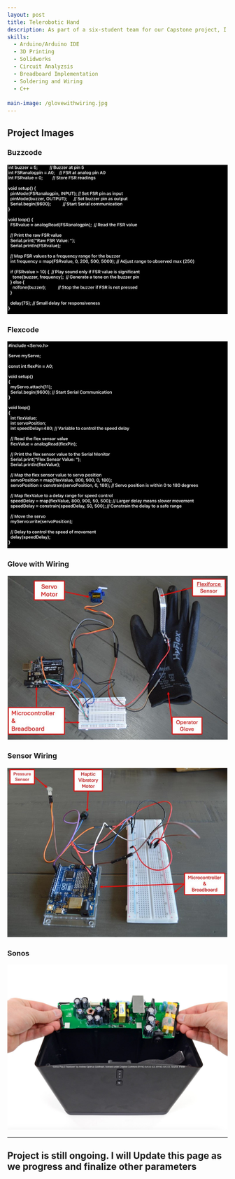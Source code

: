 ```yaml
---
layout: post
title: Telerobotic Hand 
description: As part of a six-student team for our Capstone project, I worked on developing a teleoperated robotic hand designed for precise remote manipulation in astrobiology and biosafety laboratories. My contributions focused on the programming, wiring, circuit design, and integration of sensors and actuators to ensure smooth communication between the user-controlled glove and the robotic hand. I developed and implemented Arduino-based firmware that processed real-time data from flex sensors, IMU sensors, and force-sensitive resistors, allowing the robotic hand to mirror human hand movements with precision. I designed and assembled the circuit architecture, ensuring proper signal flow between components, and optimized power distribution to provide a stable voltage supply to servo motors and microcontrollers. By calibrating IMU sensors for accurate motion tracking and integrating force-sensitive resistors to dynamically adjust grip strength, I helped refine the system's ability to perform delicate grasping tasks. My work also included debugging and optimizing the system's response time, reducing latency, and enhancing real-time motion replication. This project allowed me to gain hands-on experience in embedded systems, electronics integration, and robotic control, demonstrating my ability to design and implement functional mechatronic systems.
skills: 
  - Arduino/Arduino IDE
  - 3D Printing 
  - Solidworks
  - Circuit Analyzsis 
  - Breadboard Implementation
  - Soldering and Wiring
  - C++ 

main-image: /glovewithwiring.jpg
---
```

<h2>Project Images</h2>

<h3>Buzzcode</h3>
<img src="buzzcode.jpg" alt="Buzzcode Image" width="600">

<h3>Flexcode</h3>
<img src="flexcode.jpg" alt="Flexcode Image" width="600">

<h3>Glove with Wiring</h3>
<img src="glovewithwiring.jpg" alt="Glove with Wiring Image" width="600">

<h3>Sensor Wiring</h3>
<img src="sensorwiring.jpg" alt="Sensor Wiring Image" width="600">

<h3>Sonos</h3>
<img src="sonos.png" alt="Sonos Teardown Image" width="600">

---
## Project is still ongoing. I will Update this page as we progress and finalize other parameters


